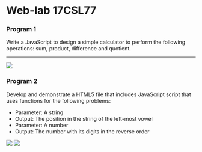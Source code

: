 # Web-lab 17CSL77
<h3>Program 1</h3>

Write a JavaScript to design a simple calculator to perform the following operations: sum, product,
difference and quotient.
<hr>
<img src="https://github.com/SoniyaN/Web-lab-17CSL77/blob/master/Simple%20calculator_4SU17CS098.png">

<h3>Program 2</h3>

Develop and demonstrate a HTML5 file that includes JavaScript script that uses functions for the
following problems:

<ul><li>Parameter: A string</li>
  <li>Output: The position in the string of the left-most vowel</li><li>Parameter: A number</li><li>Output: The number with its digits in the reverse order</li></ul>
  <img src='https://github.com/SoniyaN/Web-lab-17CSL77/blob/master/strin_position_4SU17CS098.png'>
  <img src='https://github.com/SoniyaN/Web-lab-17CSL77/blob/master/reverse_4SU17CS098.png'>
